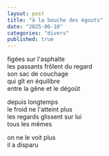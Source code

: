 ```yaml
---
layout: post
title: "à la bouche des égouts"
date: "2025-06-10"
categories: "divers"
published: true
---
```


figées sur l'asphalte  
les passants frôlent du regard  
son sac de couchage  
qui gît en équilibre  
entre la gêne et le dégoût  

depuis longtemps  
le froid ne l'atteint plus  
les regards glissent sur lui  
tous les mêmes  

on ne le voit plus  
il a disparu  
